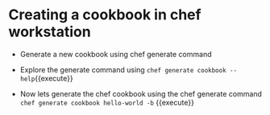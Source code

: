 # Creating a cookbook in chef workstation
* Generate a new cookbook using chef generate command
* Explore the generate command using `chef generate cookbook --help`{{execute}}

* Now lets generate the chef cookbook using the chef generate command
`chef generate cookbook hello-world -b` {{execute}}